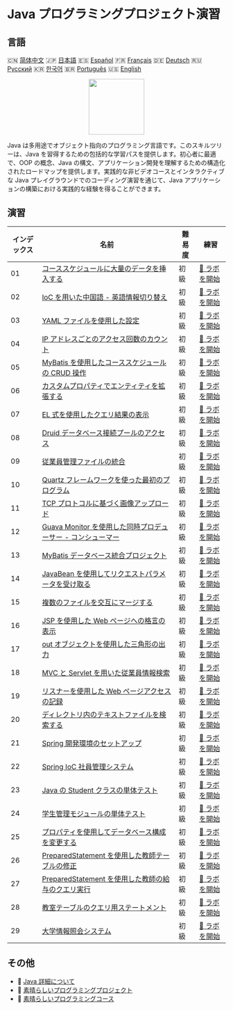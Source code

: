 # Java プログラミングプロジェクト演習

## 言語

🇨🇳 [简体中文](README_zh.md) 🇯🇵 [日本語](README_ja.md) 🇪🇸 [Español](README_es.md) 🇫🇷 [Français](README_fr.md) 🇩🇪 [Deutsch](README_de.md) 🇷🇺 [Русский](README_ru.md) 🇰🇷 [한국어](README_ko.md) 🇧🇷 [Português](README_pt.md) 🇺🇸 [English](README.md) 

<div align="center">
<img width="128px" src="https://file.labex.io/path/vBtgM8cNsQFn.png">
</div>

Java は多用途でオブジェクト指向のプログラミング言語です。このスキルツリーは、Java を習得するための包括的な学習パスを提供します。初心者に最適で、OOP の概念、Java の構文、アプリケーション開発を理解するための構造化されたロードマップを提供します。実践的な非ビデオコースとインタラクティブな Java プレイグラウンドでのコーディング演習を通じて、Java アプリケーションの構築における実践的な経験を得ることができます。

## 演習

|   インデックス | 名前                                                                                                                                      | 難易度   | 練習                                                                                                     |
|----------------|-------------------------------------------------------------------------------------------------------------------------------------------|----------|----------------------------------------------------------------------------------------------------------|
|             01 | [コーススケジュールに大量のデータを挿入する](https://labex.io/ja/courses/project-bulk-insert-data-into-course-schedule)                   | 初級     | [🚀 ラボを開始](https://labex.io/ja/courses/project-bulk-insert-data-into-course-schedule)               |
|             02 | [IoC を用いた中国語 - 英語情報切り替え](https://labex.io/ja/courses/project-chinese-english-information-switching-via-ioc)                | 初級     | [🚀 ラボを開始](https://labex.io/ja/courses/project-chinese-english-information-switching-via-ioc)       |
|             03 | [YAML ファイルを使用した設定](https://labex.io/ja/courses/project-configuring-with-yaml-files)                                            | 初級     | [🚀 ラボを開始](https://labex.io/ja/courses/project-configuring-with-yaml-files)                         |
|             04 | [IP アドレスごとのアクセス回数のカウント](https://labex.io/ja/courses/project-counting-access-times-by-ip)                                | 初級     | [🚀 ラボを開始](https://labex.io/ja/courses/project-counting-access-times-by-ip)                         |
|             05 | [MyBatis を使用したコーススケジュールの CRUD 操作](https://labex.io/ja/courses/project-course-schedule-crud-with-mybatis)                 | 初級     | [🚀 ラボを開始](https://labex.io/ja/courses/project-course-schedule-crud-with-mybatis)                   |
|             06 | [カスタムプロパティでエンティティを拡張する](https://labex.io/ja/courses/project-custom-type-handler)                                     | 初級     | [🚀 ラボを開始](https://labex.io/ja/courses/project-custom-type-handler)                                 |
|             07 | [EL 式を使用したクエリ結果の表示](https://labex.io/ja/courses/project-displaying-query-results-using-el-expressions)                      | 初級     | [🚀 ラボを開始](https://labex.io/ja/courses/project-displaying-query-results-using-el-expressions)       |
|             08 | [Druid データベース接続プールのアクセス](https://labex.io/ja/courses/project-druid-database-connection-pool-access)                       | 初級     | [🚀 ラボを開始](https://labex.io/ja/courses/project-druid-database-connection-pool-access)               |
|             09 | [従業員管理ファイルの統合](https://labex.io/ja/courses/project-employee-management-file-integration)                                      | 初級     | [🚀 ラボを開始](https://labex.io/ja/courses/project-employee-management-file-integration)                |
|             10 | [Quartz フレームワークを使った最初のプログラム](https://labex.io/ja/courses/project-first-program-with-quartz-framework)                  | 初級     | [🚀 ラボを開始](https://labex.io/ja/courses/project-first-program-with-quartz-framework)                 |
|             11 | [TCP プロトコルに基づく画像アップロード](https://labex.io/ja/courses/project-image-upload-based-on-tcp-protocol)                          | 初級     | [🚀 ラボを開始](https://labex.io/ja/courses/project-image-upload-based-on-tcp-protocol)                  |
|             12 | [Guava Monitor を使用した同時プロデューサー - コンシューマー](https://labex.io/ja/courses/project-implement-thread-communication)         | 初級     | [🚀 ラボを開始](https://labex.io/ja/courses/project-implement-thread-communication)                      |
|             13 | [MyBatis データベース統合プロジェクト](https://labex.io/ja/courses/project-input-parameter-practice)                                      | 初級     | [🚀 ラボを開始](https://labex.io/ja/courses/project-input-parameter-practice)                            |
|             14 | [JavaBean を使用してリクエストパラメータを受け取る](https://labex.io/ja/courses/project-javabean-mutiple-parameters)                      | 初級     | [🚀 ラボを開始](https://labex.io/ja/courses/project-javabean-mutiple-parameters)                         |
|             15 | [複数のファイルを交互にマージする](https://labex.io/ja/courses/project-merge-multiple-files-alternately)                                  | 初級     | [🚀 ラボを開始](https://labex.io/ja/courses/project-merge-multiple-files-alternately)                    |
|             16 | [JSP を使用した Web ページへの格言の表示](https://labex.io/ja/courses/project-output-a-quote)                                             | 初級     | [🚀 ラボを開始](https://labex.io/ja/courses/project-output-a-quote)                                      |
|             17 | [out オブジェクトを使用した三角形の出力](https://labex.io/ja/courses/project-outputting-triangle-with-out-object)                         | 初級     | [🚀 ラボを開始](https://labex.io/ja/courses/project-outputting-triangle-with-out-object)                 |
|             18 | [MVC と Servlet を用いた従業員情報検索](https://labex.io/ja/courses/project-query-employee-information)                                   | 初級     | [🚀 ラボを開始](https://labex.io/ja/courses/project-query-employee-information)                          |
|             19 | [リスナーを使用した Web ページアクセスの記録](https://labex.io/ja/courses/project-recording-web-page-accesses-using-listeners)            | 初級     | [🚀 ラボを開始](https://labex.io/ja/courses/project-recording-web-page-accesses-using-listeners)         |
|             20 | [ディレクトリ内のテキストファイルを検索する](https://labex.io/ja/courses/project-search-for-text-files-in-directory)                      | 初級     | [🚀 ラボを開始](https://labex.io/ja/courses/project-search-for-text-files-in-directory)                  |
|             21 | [Spring 開発環境のセットアップ](https://labex.io/ja/courses/project-setting-up-spring-development-environment)                            | 初級     | [🚀 ラボを開始](https://labex.io/ja/courses/project-setting-up-spring-development-environment)           |
|             22 | [Spring IoC 社員管理システム](https://labex.io/ja/courses/project-spring-ioc-employee-management-system)                                  | 初級     | [🚀 ラボを開始](https://labex.io/ja/courses/project-spring-ioc-employee-management-system)               |
|             23 | [Java の Student クラスの単体テスト](https://labex.io/ja/courses/project-student-class-test)                                              | 初級     | [🚀 ラボを開始](https://labex.io/ja/courses/project-student-class-test)                                  |
|             24 | [学生管理モジュールの単体テスト](https://labex.io/ja/courses/project-student-management-module-unit-testing)                              | 初級     | [🚀 ラボを開始](https://labex.io/ja/courses/project-student-management-module-unit-testing)              |
|             25 | [プロパティを使用してデータベース構成を変更する](https://labex.io/ja/courses/project-use-properties-to-modify-database-configuration)     | 初級     | [🚀 ラボを開始](https://labex.io/ja/courses/project-use-properties-to-modify-database-configuration)     |
|             26 | [PreparedStatement を使用した教師テーブルの修正](https://labex.io/ja/courses/project-modifying-the-teacher-table-using-preparedstatement) | 初級     | [🚀 ラボを開始](https://labex.io/ja/courses/project-modifying-the-teacher-table-using-preparedstatement) |
|             27 | [PreparedStatement を使用した教師の給与のクエリ実行](https://labex.io/ja/courses/project-query-teacher-salary-using-preparedstatement)    | 初級     | [🚀 ラボを開始](https://labex.io/ja/courses/project-query-teacher-salary-using-preparedstatement)        |
|             28 | [教室テーブルのクエリ用ステートメント](https://labex.io/ja/courses/project-statement-for-querying-teacher-table)                          | 初級     | [🚀 ラボを開始](https://labex.io/ja/courses/project-statement-for-querying-teacher-table)                |
|             29 | [大学情報照会システム](https://labex.io/ja/courses/project-university-information-query-system)                                           | 初級     | [🚀 ラボを開始](https://labex.io/ja/courses/project-university-information-query-system)                 |

## その他

- 🔗 [Java 詳細について](https://labex.io/ja/skilltrees/java)
- 🔗 [素晴らしいプログラミングプロジェクト](https://github.com/labex-labs/awesome-programming-projects)
- 🔗 [素晴らしいプログラミングコース](https://github.com/labex-labs/awesome-programming-courses)

